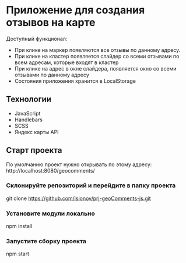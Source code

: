 # Приложение для создания отзывов на карте

Доступный функционал:

- При клике на маркер появляются все отзывы по данному адресу.
- При клике на кластер появляется слайдер со всеми отзывами по всем адресам, которые входят в кластер
- При клике на адрес в окне слайдера, появляется окно со всеми отзывами по данному адресу
- Cостояния приложения хранится в LocalStorage

## Технологии

- JavaScript
- Handlebars
- SCSS
- Яндекс карты API

## Старт проекта

По умолчанию проект нужно открывать по этому адресу: http://localhost:8080/geocomments/

### Склонируйте репозиторий и перейдите в папку проекта

git clone https://github.com/isionov/prj-geoComments-js.git

### Установите модули локально

npm install

### Запустите сборку проекта

npm start
